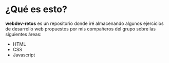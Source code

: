# ¿Qué es esto?

**webdev-retos** es un repositorio donde iré almacenando algunos ejercicios de desarrollo web
propuestos por mis compañeros del grupo sobre las siguientes áreas:

* HTML
* CSS
* Javascript
